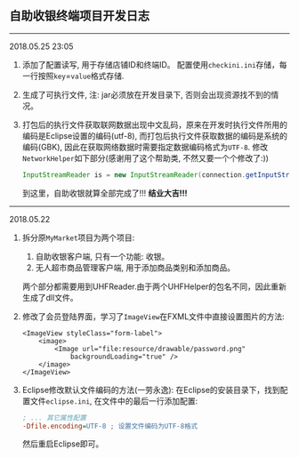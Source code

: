 
## 自助收银终端项目开发日志

-------------------------------------------------

2018.05.25 23:05

1. 添加了配置读写, 用于存储店铺ID和终端ID。
	配置使用`checkini.ini`存储，每一行按照`key`=`value`格式存储.
	
2. 生成了可执行文件, 注: jar必须放在开发目录下, 否则会出现资源找不到的情况。

3. 打包后的执行文件获取联网数据出现中文乱码，原来在开发时执行文件所用的编码是Eclipse设置的编码(utf-8),
	而打包后执行文件获取数据的编码是系统的编码(GBK), 因此在获取网络数据时需要指定数据编码格式为`UTF-8`.
	修改`NetworkHelper`如下部分(感谢用了这个帮助类, 不然又要一个个修改了:))
	```java
	InputStreamReader is = new InputStreamReader(connection.getInputStream(), "UTF-8");// 必须指定编码, 否则接收的数据乱码
	```
	
	到这里，自助收银就算全部完成了!!!
	**结业大吉!!!**
	
-------------------------------------------------

2018.05.22

1. 拆分原`MyMarket`项目为两个项目: 
	1. 自助收银客户端, 只有一个功能: 收银。
	2. 无人超市商品管理客户端, 用于添加商品类别和添加商品。
	
	两个部分都需要用到UHFReader.由于两个UHFHelper的包名不同，因此重新生成了dll文件。

2. 修改了会员登陆界面，学习了`ImageView`在FXML文件中直接设置图片的方法:
	```fxml
	<ImageView styleClass="form-label">
		<image>
			<Image url="file:resource/drawable/password.png"
				backgroundLoading="true" />
		</image>
	</ImageView>
	```

3. Eclipse修改默认文件编码的方法(一劳永逸):
	在Eclipse的安装目录下，找到配置文件`eclipse.ini`, 在文件中的最后一行添加配置:
	```ini
	; ... 其它属性配置
	-Dfile.encoding=UTF-8 ; 设置文件编码为UTF-8格式
	```
	然后重启Eclipse即可。
